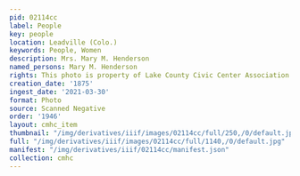```yaml
---
pid: 02114cc
label: People
key: people
location: Leadville (Colo.)
keywords: People, Women
description: Mrs. Mary M. Henderson
named_persons: Mary M. Henderson
rights: This photo is property of Lake County Civic Center Association.
creation_date: '1875'
ingest_date: '2021-03-30'
format: Photo
source: Scanned Negative
order: '1946'
layout: cmhc_item
thumbnail: "/img/derivatives/iiif/images/02114cc/full/250,/0/default.jpg"
full: "/img/derivatives/iiif/images/02114cc/full/1140,/0/default.jpg"
manifest: "/img/derivatives/iiif/02114cc/manifest.json"
collection: cmhc
---
```

